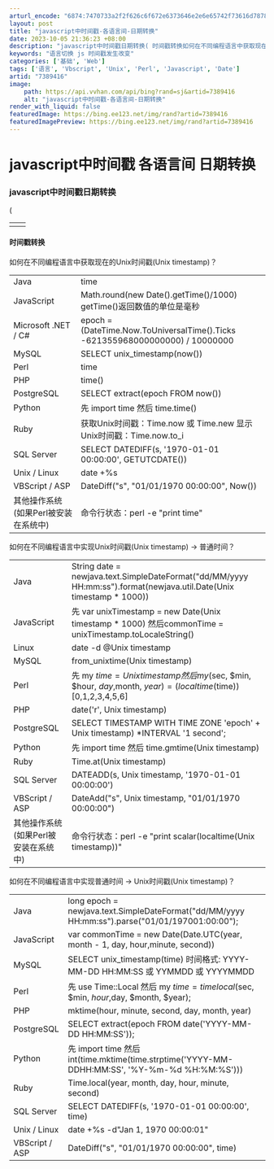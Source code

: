 ```yaml
---
arturl_encode: "6874:7470733a2f2f626c6f672e6373646e2e6e65742f73616d7878:382f61727469636c652f64657461696c732f37333839343136"
layout: post
title: "javascript中时间戳-各语言间-日期转换"
date: 2023-10-05 21:36:23 +08:00
description: "javascript中时间戳日期转换( 时间戳转换如何在不同编程语言中获取现在的Unix时间戳(Un"
keywords: "语言切换 js 时间戳发生改变"
categories: ['基础', 'Web']
tags: ['语言', 'Vbscript', 'Unix', 'Perl', 'Javascript', 'Date']
artid: "7389416"
image:
    path: https://api.vvhan.com/api/bing?rand=sj&artid=7389416
    alt: "javascript中时间戳-各语言间-日期转换"
render_with_liquid: false
featuredImage: https://bing.ee123.net/img/rand?artid=7389416
featuredImagePreview: https://bing.ee123.net/img/rand?artid=7389416
---
```


# javascript中时间戳 各语言间 日期转换

### javascript中时间戳日期转换

(

|  |  |
| --- | --- |
|  |  |

#### 时间戳转换

如何在不同编程语言中获取现在的Unix时间戳(Unix timestamp)？
  

|  |  |
| --- | --- |
| Java | time |
| JavaScript | Math.round(new Date().getTime()/1000)   getTime()返回数值的单位是毫秒 |
| Microsoft .NET / C# | epoch = (DateTime.Now.ToUniversalTime().Ticks -621355968000000000) / 10000000 |
| MySQL | SELECT unix_timestamp(now()) |
| Perl | time |
| PHP | time() |
| PostgreSQL | SELECT extract(epoch FROM now()) |
| Python | 先 import time 然后 time.time() |
| Ruby | 获取Unix时间戳：Time.now 或 Time.new   显示Unix时间戳：Time.now.to_i |
| SQL Server | SELECT DATEDIFF(s, '1970-01-01 00:00:00', GETUTCDATE()) |
| Unix / Linux | date +%s |
| VBScript / ASP | DateDiff("s", "01/01/1970 00:00:00", Now()) |
| 其他操作系统   (如果Perl被安装在系统中) | 命令行状态：perl -e "print time" |

  
如何在不同编程语言中实现Unix时间戳(Unix timestamp) → 普通时间？
  

|  |  |
| --- | --- |
| Java | String date = newjava.text.SimpleDateFormat("dd/MM/yyyy HH:mm:ss").format(newjava.util.Date(Unix timestamp * 1000)) |
| JavaScript | 先 var unixTimestamp = new Date(Unix timestamp * 1000) 然后commonTime = unixTimestamp.toLocaleString() |
| Linux | date -d @Unix timestamp |
| MySQL | from_unixtime(Unix timestamp) |
| Perl | 先 my $time = Unix timestamp 然后 my ($sec, $min, $hour, $day,$month, $year) = (localtime($time))[0,1,2,3,4,5,6] |
| PHP | date('r', Unix timestamp) |
| PostgreSQL | SELECT TIMESTAMP WITH TIME ZONE 'epoch' + Unix timestamp) *INTERVAL '1 second'; |
| Python | 先 import time 然后 time.gmtime(Unix timestamp) |
| Ruby | Time.at(Unix timestamp) |
| SQL Server | DATEADD(s, Unix timestamp, '1970-01-01 00:00:00') |
| VBScript / ASP | DateAdd("s", Unix timestamp, "01/01/1970 00:00:00") |
| 其他操作系统   (如果Perl被安装在系统中) | 命令行状态：perl -e "print scalar(localtime(Unix timestamp))" |

  
如何在不同编程语言中实现普通时间 → Unix时间戳(Unix timestamp)？
  

|  |  |
| --- | --- |
| Java | long epoch = newjava.text.SimpleDateFormat("dd/MM/yyyy HH:mm:ss").parse("01/01/197001:00:00"); |
| JavaScript | var commonTime = new Date(Date.UTC(year, month - 1, day, hour,minute, second)) |
| MySQL | SELECT unix_timestamp(time)   时间格式: YYYY-MM-DD HH:MM:SS 或 YYMMDD 或 YYYYMMDD |
| Perl | 先 use Time::Local 然后 my $time = timelocal($sec, $min, $hour,$day, $month, $year); |
| PHP | mktime(hour, minute, second, day, month, year) |
| PostgreSQL | SELECT extract(epoch FROM date('YYYY-MM-DD HH:MM:SS')); |
| Python | 先 import time 然后 int(time.mktime(time.strptime('YYYY-MM-DDHH:MM:SS', '%Y-%m-%d %H:%M:%S'))) |
| Ruby | Time.local(year, month, day, hour, minute, second) |
| SQL Server | SELECT DATEDIFF(s, '1970-01-01 00:00:00', time) |
| Unix / Linux | date +%s -d"Jan 1, 1970 00:00:01" |
| VBScript / ASP | DateDiff("s", "01/01/1970 00:00:00", time) |